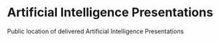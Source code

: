 # Artificial Intelligence Presentations
Public location of delivered Artificial Intelligence Presentations
